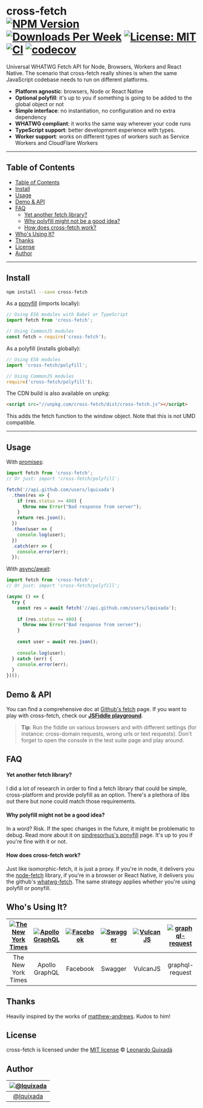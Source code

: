 cross-fetch<br>
[![NPM Version](https://img.shields.io/npm/v/cross-fetch.svg?branch=main)](https://www.npmjs.com/package/cross-fetch)
[![Downloads Per Week](https://img.shields.io/npm/dw/cross-fetch.svg?color=blue)](https://www.npmjs.com/package/cross-fetch)
[![License: MIT](https://img.shields.io/badge/License-MIT-blue.svg)](https://opensource.org/licenses/MIT)
[![CI](https://github.com/lquixada/cross-fetch/actions/workflows/ci.yml/badge.svg)](https://github.com/lquixada/cross-fetch/actions/workflows/ci.yml)
[![codecov](https://codecov.io/gh/lquixada/cross-fetch/branch/main/graph/badge.svg)](https://codecov.io/gh/lquixada/cross-fetch)
================

Universal WHATWG Fetch API for Node, Browsers, Workers and React Native. The scenario that cross-fetch really shines is when the same JavaScript codebase needs to run on different platforms.

- **Platform agnostic**: browsers, Node or React Native
- **Optional polyfill**: it's up to you if something is going to be added to the global object or not
- **Simple interface**: no instantiation, no configuration and no extra dependency
- **WHATWG compliant**: it works the same way wherever your code runs
- **TypeScript support**: better development experience with types.
- **Worker support**: works on different types of workers such as Service Workers and CloudFlare Workers


* * *

## Table of Contents

- [Table of Contents](#table-of-contents)
- [Install](#install)
- [Usage](#usage)
- [Demo \& API](#demo--api)
- [FAQ](#faq)
    - [Yet another fetch library?](#yet-another-fetch-library)
    - [Why polyfill might not be a good idea?](#why-polyfill-might-not-be-a-good-idea)
    - [How does cross-fetch work?](#how-does-cross-fetch-work)
- [Who's Using It?](#whos-using-it)
- [Thanks](#thanks)
- [License](#license)
- [Author](#author)

* * *

## Install

```sh
npm install --save cross-fetch
```

As a [ponyfill](https://github.com/sindresorhus/ponyfill) (imports locally):

```javascript
// Using ES6 modules with Babel or TypeScript
import fetch from 'cross-fetch';

// Using CommonJS modules
const fetch = require('cross-fetch');
```

As a polyfill (installs globally):

```javascript
// Using ES6 modules
import 'cross-fetch/polyfill';

// Using CommonJS modules
require('cross-fetch/polyfill');
```


The CDN build is also available on unpkg:

```html
<script src="//unpkg.com/cross-fetch/dist/cross-fetch.js"></script>
```

This adds the fetch function to the window object. Note that this is not UMD compatible.


* * *

## Usage

With [promises](https://developer.mozilla.org/en-US/docs/Web/JavaScript/Reference/Global_Objects/Promise):

```javascript
import fetch from 'cross-fetch';
// Or just: import 'cross-fetch/polyfill';

fetch('//api.github.com/users/lquixada')
  .then(res => {
    if (res.status >= 400) {
      throw new Error("Bad response from server");
    }
    return res.json();
  })
  .then(user => {
    console.log(user);
  })
  .catch(err => {
    console.error(err);
  });
```

With [async/await](https://developer.mozilla.org/en-US/docs/Web/JavaScript/Reference/Statements/async_function):

```javascript
import fetch from 'cross-fetch';
// Or just: import 'cross-fetch/polyfill';

(async () => {
  try {
    const res = await fetch('//api.github.com/users/lquixada');
    
    if (res.status >= 400) {
      throw new Error("Bad response from server");
    }
    
    const user = await res.json();
  
    console.log(user);
  } catch (err) {
    console.error(err);
  }
})();
```

## Demo & API

You can find a comprehensive doc at [Github's fetch](https://github.github.io/fetch/) page. If you want to play with cross-fetch, check our [**JSFiddle playground**](https://jsfiddle.net/lquixada/3ypqgacp/).

> **Tip**: Run the fiddle on various browsers and with different settings (for instance: cross-domain requests, wrong urls or text requests). Don't forget to open the console in the test suite page and play around.


## FAQ

#### Yet another fetch library?

I did a lot of research in order to find a fetch library that could be simple, cross-platform and provide polyfill as an option. There's a plethora of libs out there but none could match those requirements.

#### Why polyfill might not be a good idea?

In a word? Risk. If the spec changes in the future, it might be problematic to debug. Read more about it on [sindresorhus's ponyfill](https://github.com/sindresorhus/ponyfill#how-are-ponyfills-better-than-polyfills) page. It's up to you if you're fine with it or not.

#### How does cross-fetch work?

Just like isomorphic-fetch, it is just a proxy. If you're in node, it delivers you the [node-fetch](https://github.com/bitinn/node-fetch/) library, if you're in a browser or React Native, it delivers you the github's [whatwg-fetch](https://github.com/github/fetch/). The same strategy applies whether you're using polyfill or ponyfill.


## Who's Using It?

|[![The New York Times](./docs/images/logo-nytimes.png)](https://www.nytimes.com/)|[![Apollo GraphQL](./docs/images/logo-apollo.png)](https://github.com/apollographql/apollo-client/)|[![Facebook](./docs/images/logo-facebook.png)](https://github.com/facebook/fbjs/)|[![Swagger](./docs/images/logo-swagger.png)](https://swagger.io/)|[![VulcanJS](./docs/images/logo-vulcanjs.png)](http://vulcanjs.org)|[![graphql-request](./docs/images/logo-graphql-request.png)](https://github.com/prisma/graphql-request)|
|:---:|:---:|:---:|:---:|:---:|:---:|
|The New York Times|Apollo GraphQL|Facebook|Swagger|VulcanJS|graphql-request|


## Thanks

Heavily inspired by the works of [matthew-andrews](https://github.com/matthew-andrews). Kudos to him!


## License

cross-fetch is licensed under the [MIT license](https://github.com/lquixada/cross-fetch/blob/main/LICENSE) © [Leonardo Quixadá](https://twitter.com/lquixada/)


## Author

|[![@lquixada](https://avatars0.githubusercontent.com/u/195494?v=4&s=96)](https://github.com/lquixada)|
|:---:|
|[@lquixada](http://www.github.com/lquixada)|

